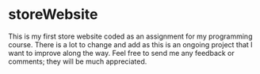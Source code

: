 # storeWebsite

This is my first store website coded as an assignment for my programming course. There is a lot to change and add as this is an ongoing project that I want to improve along the way. Feel free to send me any feedback or comments; they will be much appreciated.
